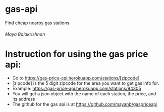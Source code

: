 # gas-api

Find cheap nearby gas stations
###### Maya Balakrishnan

# Instruction for using the gas price api:

* Go to https://gas-price-api.herokuapp.com/stations/[zipcode] 
* [zipcode] is the 5 digit zipcode for the area you want to get gas info for. 
* Example: https://gas-price-api.herokuapp.com/stations/94305
* You will get a json object with the name of each station, the price, and its address
* The github for the gas api is at https://github.com/mayanb/gaspriceapi

